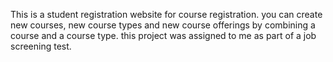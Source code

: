 This is a student registration website for course registration. 
you can create new courses, new course types and new course offerings by combining a course and a course type.
this project was assigned to me as part of a job screening test.
